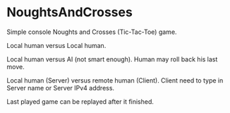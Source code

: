 NoughtsAndCrosses
=================
Simple console Noughts and Crosses (Tic-Tac-Toe) game.

Local human versus Local human.

Local human versus AI (not smart enough). Human may roll back his last move.

Local human (Server) versus remote human (Client). Client need to type in Server name or Server IPv4 address.

Last played game can be replayed after it finished.
